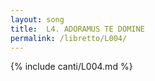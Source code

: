 ```yaml
---
layout: song
title:  L4. ADORAMUS TE DOMINE
permalink: /libretto/L004/
---
```

{% include canti/L004.md %}   